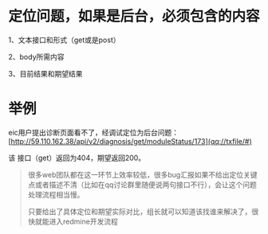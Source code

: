 # 定位问题，如果是后台，必须包含的内容

1、文本接口和形式（get或是post）

2、body所需内容

3、目前结果和期望结果

# 举例

eic用户提出诊断页面看不了，经调试定位为后台问题：[http://59.110.162.38/api/v2/diagnosis/get/moduleStatus/173](qq://txfile/#)

该 接口（get）返回为404，期望返回200。

> 很多web团队都在这一环节上效率较低，很多bug汇报如果不给出定位关键点或者描述不清（比如在qq讨论群里随便说两句接口不行），会让这个问题处理流程相当慢。
>
> 只要给出了具体定位和期望实际对比，组长就可以知道该找谁来解决了，很快就能进入redmine开发流程



